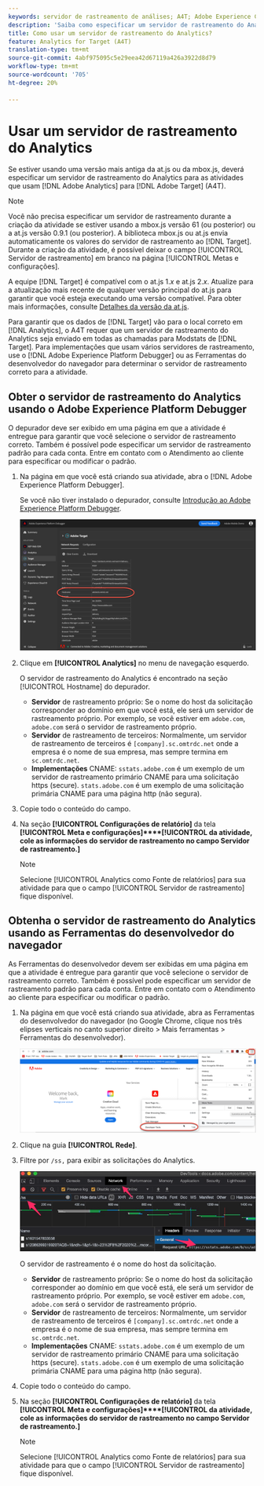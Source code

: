 ```yaml
---
keywords: servidor de rastreamento de análises; A4T; Adobe Experience Cloud Debugger; Adobe Experience Platform Debugger; fonte de relatórios; ferramentas do desenvolvedor
description: 'Saiba como especificar um servidor de rastreamento do Analytics para atividades que usam o Analytics for Target (A4T) se estiver usando uma versão mais antiga da at.js ou da mbox.js. '
title: Como usar um servidor de rastreamento do Analytics?
feature: Analytics for Target (A4T)
translation-type: tm+mt
source-git-commit: 4abf975095c5e29eea42d67119a426a3922d8d79
workflow-type: tm+mt
source-wordcount: '705'
ht-degree: 20%

---
```



# Usar um servidor de rastreamento do Analytics

Se estiver usando uma versão mais antiga da at.js ou da mbox.js, deverá especificar um servidor de rastreamento do Analytics para as atividades que usam [!DNL Adobe Analytics] para [!DNL Adobe Target] (A4T).

>[!NOTE]
>
>Você não precisa especificar um servidor de rastreamento durante a criação da atividade se estiver usando a mbox.js versão 61 (ou posterior) ou a at.js versão 0.9.1 (ou posterior). A biblioteca mbox.js ou at.js envia automaticamente os valores do servidor de rastreamento ao [!DNL Target]. Durante a criação da atividade, é possível deixar o campo [!UICONTROL Servidor de rastreamento] em branco na página [!UICONTROL Metas e configurações].
>
>A equipe [!DNL Target] é compatível com o at.js 1.*x* e at.js 2.*x*. Atualize para a atualização mais recente de qualquer versão principal do at.js para garantir que você esteja executando uma versão compatível. Para obter mais informações, consulte [Detalhes da versão da at.js](/help/c-implementing-target/c-implementing-target-for-client-side-web/target-atjs-versions.md).

Para garantir que os dados de [!DNL Target] vão para o local correto em [!DNL Analytics], o A4T requer que um servidor de rastreamento do Analytics seja enviado em todas as chamadas para Modstats de [!DNL Target]. Para implementações que usam vários servidores de rastreamento, use o [!DNL Adobe Experience Platform Debugger] ou as Ferramentas do desenvolvedor do navegador para determinar o servidor de rastreamento correto para a atividade.

## Obter o servidor de rastreamento do Analytics usando o Adobe Experience Platform Debugger

O depurador deve ser exibido em uma página em que a atividade é entregue para garantir que você selecione o servidor de rastreamento correto. Também é possível pode especificar um servidor de rastreamento padrão para cada conta. Entre em contato com o Atendimento ao cliente para especificar ou modificar o padrão.

1. Na página em que você está criando sua atividade, abra o [!DNL Adobe Experience Platform Debugger].

   Se você não tiver instalado o depurador, consulte [Introdução ao Adobe Experience Platform Debugger](https://experienceleague.adobe.com/docs/platform-learn/tutorials/data-ingestion/web-sdk/introduction-to-the-experience-platform-debugger.html).

   ![](assets/Screen_DebuggerTrackServ.png)

1. Clique em **[!UICONTROL Analytics]** no menu de navegação esquerdo.

   O servidor de rastreamento do Analytics é encontrado na seção [!UICONTROL Hostname] do depurador.

   * **Servidor** de rastreamento próprio: Se o nome do host da solicitação corresponder ao domínio em que você está, ele será um servidor de rastreamento próprio. Por exemplo, se você estiver em `adobe.com`, `adobe.com` será o servidor de rastreamento próprio.
   * **Servidor** de rastreamento de terceiros: Normalmente, um servidor de rastreamento de terceiros é  `[company].sc.omtrdc.net` onde a empresa é o nome de sua empresa, mas sempre termina em  `sc.omtrdc.net`.
   * **Implementações** CNAME:  `sstats.adobe.com` é um exemplo de um servidor de rastreamento primário CNAME para uma solicitação https (secure). `stats.adobe.com` é um exemplo de uma solicitação primária CNAME para uma página http (não segura).

1. Copie todo o conteúdo do campo.

1. Na seção **[!UICONTROL Configurações de relatório]** da tela **[!UICONTROL Meta e configurações]****[!UICONTROL da atividade, cole as informações do servidor de rastreamento no campo Servidor de rastreamento.]**

   >[!NOTE]
   >
   >Selecione [!UICONTROL Analytics como Fonte de relatórios] para sua atividade para que o campo [!UICONTROL Servidor de rastreamento] fique disponível.

## Obtenha o servidor de rastreamento do Analytics usando as Ferramentas do desenvolvedor do navegador

As Ferramentas do desenvolvedor devem ser exibidas em uma página em que a atividade é entregue para garantir que você selecione o servidor de rastreamento correto. Também é possível pode especificar um servidor de rastreamento padrão para cada conta. Entre em contato com o Atendimento ao cliente para especificar ou modificar o padrão.

1. Na página em que você está criando sua atividade, abra as Ferramentas do desenvolvedor do navegador (no Google Chrome, clique nos três elipses verticais no canto superior direito > Mais ferramentas > Ferramentas do desenvolvedor).

   ![Ferramentas de desenvolvedor do Chrome](/help/c-integrating-target-with-mac/a4t/assets/chrome-dev-tools.png)

1. Clique na guia **[!UICONTROL Rede]**.

1. Filtre por `/ss,` para exibir as solicitações do Analytics.

   ![Ferramentas de desenvolvedor do Chrome com pesquisa /ss](/help/c-integrating-target-with-mac/a4t/assets/chrome-search.png)

   O servidor de rastreamento é o nome do host da solicitação.

   * **Servidor** de rastreamento próprio: Se o nome do host da solicitação corresponder ao domínio em que você está, ele será um servidor de rastreamento próprio. Por exemplo, se você estiver em `adobe.com`, `adobe.com` será o servidor de rastreamento próprio.
   * **Servidor** de rastreamento de terceiros: Normalmente, um servidor de rastreamento de terceiros é  `[company].sc.omtrdc.net` onde a empresa é o nome de sua empresa, mas sempre termina em  `sc.omtrdc.net`.
   * **Implementações** CNAME:  `sstats.adobe.com` é um exemplo de um servidor de rastreamento primário CNAME para uma solicitação https (secure). `stats.adobe.com` é um exemplo de uma solicitação primária CNAME para uma página http (não segura).

1. Copie todo o conteúdo do campo.

1. Na seção **[!UICONTROL Configurações de relatório]** da tela **[!UICONTROL Meta e configurações]****[!UICONTROL da atividade, cole as informações do servidor de rastreamento no campo Servidor de rastreamento.]**

   >[!NOTE]
   >
   >Selecione [!UICONTROL Analytics como Fonte de relatórios] para sua atividade para que o campo [!UICONTROL Servidor de rastreamento] fique disponível.

